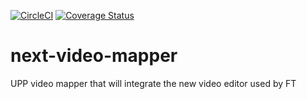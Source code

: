 [![CircleCI](https://circleci.com/gh/Financial-Times/content-collection-rw-neo4j.svg?style=svg)](https://circleci.com/gh/Financial-Times/content-collection-rw-neo4j)
[![Coverage Status](https://coveralls.io/repos/github/Financial-Times/next-video-mapper/badge.svg?branch=master)](https://coveralls.io/github/Financial-Times/next-video-mapper?branch=master)

# next-video-mapper
UPP video mapper that will integrate the new video editor used by FT
